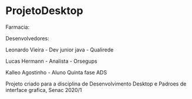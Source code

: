 # ProjetoDesktop

Farmacia:

Desenvolvedores:



Leonardo Vieira - Dev junior java - Qualirede


Lucas Hermann - Analista -  Orsegups 



Kalleo Agostinho - Aluno Quinta fase ADS



Projeto criado para a disciplina de Desenvolvimento Desktop e Padroes de interface grafica, Senac 2020/1 


